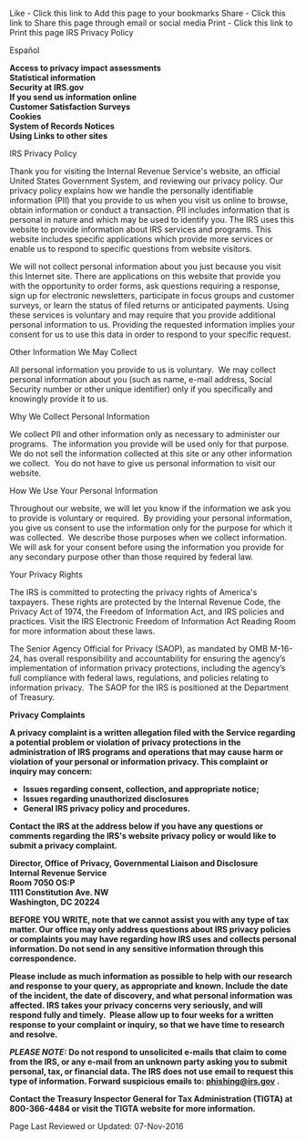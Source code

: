 Like - Click this link to Add this page to your bookmarks Share - Click this link to Share this page through email or social media Print - Click this link to Print this page IRS Privacy Policy

Español

**Access to privacy impact assessments  
Statistical information  
Security at IRS.gov  
If you send us information online  
Customer Satisfaction Surveys  
Cookies  
System of Records Notices  
Using Links to other sites**

IRS Privacy Policy

Thank you for visiting the Internal Revenue Service's website, an official United States Government System, and reviewing our privacy policy. Our privacy policy explains how we handle the personally identifiable information (PII) that you provide to us when you visit us online to browse, obtain information or conduct a transaction. PII includes information that is personal in nature and which may be used to identify you. The IRS uses this website to provide information about IRS services and programs. This website includes specific applications which provide more services or enable us to respond to specific questions from website visitors.

We will not collect personal information about you just because you visit this Internet site. There are applications on this website that provide you with the opportunity to order forms, ask questions requiring a response, sign up for electronic newsletters, participate in focus groups and customer surveys, or learn the status of filed returns or anticipated payments. Using these services is voluntary and may require that you provide additional personal information to us. Providing the requested information implies your consent for us to use this data in order to respond to your specific request.

Other Information We May Collect

All personal information you provide to us is voluntary.  We may collect personal information about you (such as name, e-mail address, Social Security number or other unique identifier) only if you specifically and knowingly provide it to us.

Why We Collect Personal Information

We collect PII and other information only as necessary to administer our programs.  The information you provide will be used only for that purpose.  We do not sell the information collected at this site or any other information we collect.  You do not have to give us personal information to visit our website.

How We Use Your Personal Information

Throughout our website, we will let you know if the information we ask you to provide is voluntary or required.  By providing your personal information, you give us consent to use the information only for the purpose for which it was collected.  We describe those purposes when we collect information.  We will ask for your consent before using the information you provide for any secondary purpose other than those required by federal law.

Your Privacy Rights

The IRS is committed to protecting the privacy rights of America's taxpayers. These rights are protected by the Internal Revenue Code, the Privacy Act of 1974, the Freedom of Information Act, and IRS policies and practices. Visit the IRS Electronic Freedom of Information Act Reading Room for more information about these laws.

The Senior Agency Official for Privacy (SAOP), as mandated by OMB M-16-24, has overall responsibility and accountability for ensuring the agency’s implementation of information privacy protections, including the agency’s full compliance with federal laws, regulations, and policies relating to information privacy.  The SAOP for the IRS is positioned at the Department of Treasury. 

**Privacy Complaints**

**A privacy complaint is a written allegation filed with the Service regarding a potential problem or violation of privacy protections in the administration of IRS programs and operations that may cause harm or violation of your personal or information privacy. This complaint or inquiry may concern:**

*   **Issues regarding consent, collection, and appropriate notice;**
*   **Issues regarding unauthorized disclosures**
*   **General IRS privacy policy and procedures.**

**Contact the IRS at the address below if you have any questions or comments regarding the IRS's website privacy policy or would like to submit a privacy complaint.**

**Director, Office of Privacy, Governmental Liaison and Disclosure  
Internal Revenue Service  
Room 7050 OS:P  
1111 Constitution Ave. NW  
Washington, DC 20224**

**BEFORE YOU WRITE, note that we cannot assist you with any type of tax matter. Our office may only address questions about IRS privacy policies or complaints you may have regarding how IRS uses and collects personal information. Do not send in any sensitive information through this correspondence.**

**Please include as much information as possible to help with our research and response to your query, as appropriate and known. Include the date of the incident, the date of discovery, and what personal information was affected. IRS takes your privacy concerns very seriously, and will respond fully and timely.  Please allow up to four weeks for a written response to your complaint or inquiry, so that we have time to research and resolve.** 

**_**PLEASE NOTE:**_ Do not respond to unsolicited e-mails that claim to come from the IRS, or any e-mail from an unknown party asking you to submit personal, tax, or financial data. The IRS does not use email to request this type of information. Forward suspicious emails to: phishing@irs.gov .**

**Contact the Treasury Inspector General for Tax Administration (TIGTA) at 800-366-4484 or visit the TIGTA website for more information.**

Page Last Reviewed or Updated: 07-Nov-2016